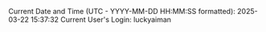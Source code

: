 Current Date and Time (UTC - YYYY-MM-DD HH:MM:SS formatted): 2025-03-22 15:37:32
Current User's Login: luckyaiman
